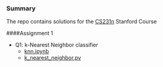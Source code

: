 ### Summary
The repo contains solutions for the [CS231n](https://github.com/pandao/editor.md "Heading link") Stanford Course

####Assignment 1
                

+ Q1: k-Nearest Neighbor classifier
    + [knn.ipynb](https://github.com/jim-j-james/cs231n/blob/main/assignment1/knn.ipynb)
    + [k_nearest_neighbor.py](https://github.com/jim-j-james/cs231n/blob/main/assignment1/cs231n/classifiers/k_nearest_neighbor.py)

